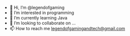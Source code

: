 - 👋 Hi, I’m @legendofgaming
- 👀 I’m interested in programming
- 🌱 I’m currently learning Java
- 💞️ I’m looking to collaborate on ...
- 📫 How to reach me legendofgamingandtech@gmail.com

<!---
legendofgaming/legendofgaming is a ✨ special ✨ repository because its `README.md` (this file) appears on your GitHub profile.
You can click the Preview link to take a look at your changes.
--->
